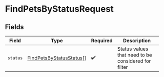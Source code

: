 # FindPetsByStatusRequest


## Fields

| Field                                                                         | Type                                                                          | Required                                                                      | Description                                                                   |
| ----------------------------------------------------------------------------- | ----------------------------------------------------------------------------- | ----------------------------------------------------------------------------- | ----------------------------------------------------------------------------- |
| `status`                                                                      | [FindPetsByStatusStatus](../../models/operations/findpetsbystatusstatus.md)[] | :heavy_check_mark:                                                            | Status values that need to be considered for filter                           |